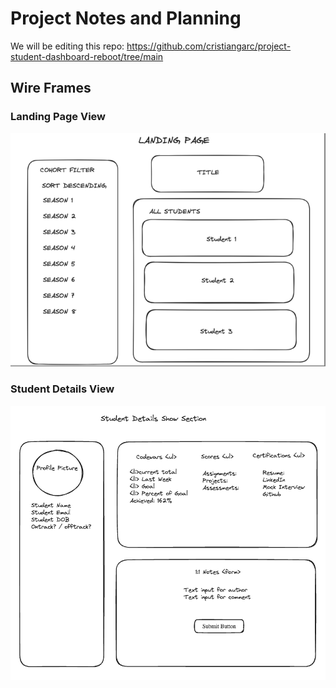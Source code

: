 # Project Notes and Planning

We will be editing this repo: https://github.com/cristiangarc/project-student-dashboard-reboot/tree/main

## Wire Frames

### Landing Page View
![Landing Page View](assets/LandingPage-view.png)

### Student Details View
![Student Details View](assets/StudentDetails-show-section.png)
